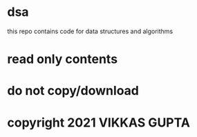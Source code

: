 # dsa
this repo contains code for data structures and algorithms

# read only contents

# do not copy/download
# copyright 2021 VIKKAS GUPTA
